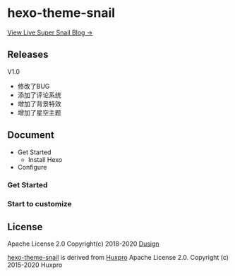 # hexo-theme-snail
[View Live Super Snail Blog →](https://www.dusign.net)

## Releases
V1.0
- 修改了BUG
- 添加了评论系统
- 增加了背景特效
- 增加了星空主题

## Document
- Get Started
    - Install Hexo
- Configure

### Get Started

### Start to customize



## License
Apache License 2.0 Copyright(c) 2018-2020 [Dusign](https://github.com/dusign)   

[hexo-theme-snail](https://github.com/dusign/hexo-theme-snail) is derived from [Huxpro](https://github.com/Huxpro/huxpro.github.io) Apache License 2.0. Copyright (c) 2015-2020 Huxpro
